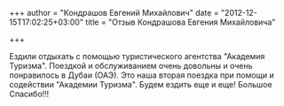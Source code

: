 +++
author = "Кондрашов Евгений Михайлович"
date = "2012-12-15T17:02:25+03:00"
title = "Отзыв Кондрашова Евгения Михайловича"

+++

Ездили отдыхать с помощью туристического агентства "Академия Туризма". Поездкой и обслуживанием очень довольны и очень понравилось в Дубаи (ОАЭ). 
Это наша вторая поездка при помощи и содействии "Академии Туризма". Будем ездить еще и еще! Большое Спасибо!!!  